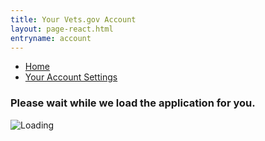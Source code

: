 ```yaml
---
title: Your Vets.gov Account
layout: page-react.html
entryname: account
---
```

<div id="main">
  <nav aria-label="Breadcrumb" aria-live="polite" aria-relevant="additions text" class="va-nav-breadcrumbs js-visual"
  id="va-breadcrumbs">
    <ul class="row va-nav-breadcrumbs-list columns" id="va-breadcrumbs-list">
      <li><a href="/" id="account-home">Home</a></li>
      <li><a aria-current="page" href="/account/">Your Account Settings</a></li>
    </ul>
  </nav>

  <div class="section">
    <div id="react-root">
      <div class="loading-message">
        <h3>Please wait while we load the application for you.</h3>
        <img src="/img/preloader-primary-darkest.gif" alt="Loading">
      </div>
    </div>
  </div>
  <!-- Account Beta End -->
</div>

<script>
  (function() {
    var accountHomeLink = document.getElementById('account-home');
    accountHomeLink.addEventListener('click', function(ev) {
      recordEvent({ event: 'nav-breadcrumb', 'nav-breadcrumb-section': 'home' });
    });
  })();
</script>
